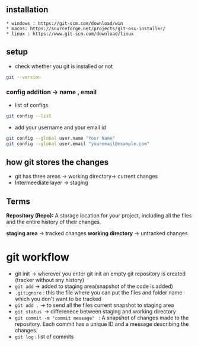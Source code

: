 ## installation 
    * windows : https://git-scm.com/download/win
	* macos: https://sourceforge.net/projects/git-osx-installer/
	* linux : https://www.git-scm.com/download/linux
## setup

*  check whether you git is installed or not
```bash
git --version
```
###  config addition -> name , email
* list of configs

```bash
git config --list
```
* add your username and your email id 

```bash
git config --global user.name "Your Name"
git config --global user.email "youremail@example.com"
```

## how git stores the changes
* git has three areas -> working directory-> current changes
* Intermeediate layer -> staging


## Terms
**Repository (Repo):**
A storage location for your project, including all the files and the entire history of their changes.

**staging area** -> tracked changes
**working directory** -> untracked changes

# git workflow 
* git init -> wherever you enter git init an empty git repository is created (tracker without any history)
* `git add` -> added to staging area(snapshot of the code is added)
* `.gitignore` : this the file where you can put the files and folder name which you don't want to be tracked
* `git add .` -> to send all the files current snapshot to staging area 
* `git status `-> differenece between staging and working directory
* `git commit -m "commit message" ` : A snapshot of changes made to the repository. Each commit has a unique ID and a message describing the changes.
* `git log` : list of commits 

